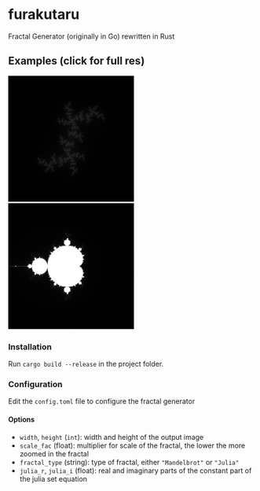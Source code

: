 # furakutaru
Fractal Generator (originally in Go) rewritten in Rust

## Examples (click for full res)
<img alt="Julia Example" src="https://github.com/isopropyletherperoxide/furakutaru/blob/main/examples/julia.png?raw=true" width=256>

<img alt="Mandelbrot Example" src="https://github.com/isopropyletherperoxide/furakutaru/blob/main/examples/mandelbrot.png?raw=true" width=256>

### Installation
Run ``cargo build --release`` in the project folder.

### Configuration
Edit the ``config.toml`` file to configure the fractal generator
#### Options
- ``width``, ``height`` (``int``): width and height of the output image
- ``scale_fac`` (float):  multiplier for scale of the fractal, the lower the more zoomed in the fractal
- ``fractal_type`` (string): type of fractal, either ``"Mandelbrot"`` or ``"Julia"`` 
- ``julia_r``, ``julia_i`` (float): real and imaginary parts of the constant part of the julia set equation



